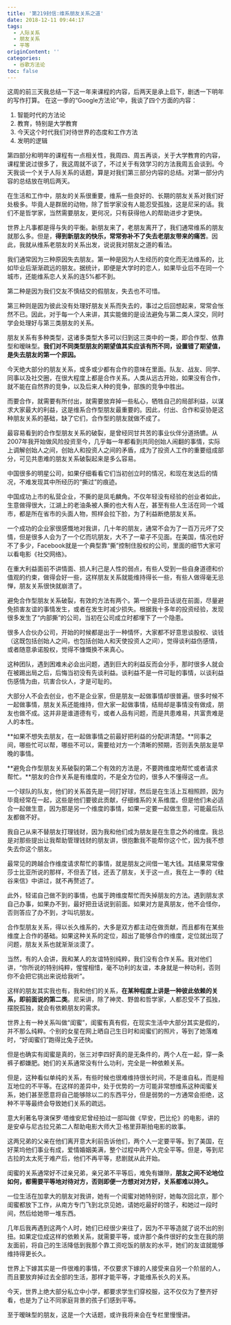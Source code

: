 ```yaml
---
title: '第219封信:维系朋友关系之道'
date: 2018-12-11 09:44:17
tags:
  - 人际关系
  - 朋友关系
  - 平等
originContent: ''
categories:
  - 谷歌方法论
toc: false
---
```

这周的前三天我总结一下这一年来课程的内容，后两天是承上启下，剧透一下明年的写作打算。
在这一季的“Google方法论”中，我谈了四个方面的内容：

1. 智能时代的方法论
2. 教育，特别是大学教育
3. 今天这个时代我们对待世界的态度和工作方法
4. 发明的逻辑

第四部分和明年的课程有一点相关性，我周四、周五再谈，关于大学教育的内容，课程里说过很多了，我这周就不谈了，不过关于有效学习的方法我周五会谈到。今天我谈一个关于人际关系的话题，算是对我们第三部分内容的总结。对第一部分内容的总结放在明后两天。

在生活和工作中，朋友的关系很重要，维系一些良好的、长期的朋友关系对我们好处极多。毕竟人是群居的动物，除了哲学家没有人能忍受孤独，这是尼采的话。我们不是哲学家，当然需要朋友，更何况，只有获得他人的帮助进步才更快。

世界上凡事都是得与失的平衡。新朋友来了，老朋友离开了，我们通常维系的朋友就那么多。但是，**得到新朋友的快乐，常常弥补不了失去老朋友带来的痛苦**。因此，我就从维系老朋友的关系出发，说说我对朋友之道的看法。

我们通常因为三种原因失去朋友。第一种是因为人生经历的变化而无法维系的，比如毕业后渐渐疏远的朋友。据统计，即便是大学时的恋人，如果毕业后不在同一个城市，还能维系恋人关系的连5%都不到。

第二种是因为我们交友不慎结交的假朋友，失去也不可惜。

第三种则是因为彼此没有处理好朋友关系而失去的，事过之后回想起来，常常会怅然不已。因此，对于每一个人来讲，其实能做的是设法避免与第二类人深交，同时学会处理好与第三类朋友的关系。

朋友关系有多种类型，这诸多类型大多可以归到这三类中的一类，即合作型、依靠型和暧昧型。**我们对不同类型朋友的期望值其实应该有所不同，设置错了期望值，是失去朋友的第一个原因。**

今天绝大部分的朋友关系，或多或少都有合作的意味在里面。队友、战友、同学、同事以及社交圈，在很大程度上都是合作关系。人类从远古开始，如果没有合作，就不能在自然界的竞争，以及后来人种的竞争，部族的竞争中胜出。

而要合作，就需要有所付出，就需要放弃掉一些私心，牺牲自己的局部利益，以谋求大家最大的利益，这是维系合作型朋友最重要的。因此，付出、合作和妥协是这种朋友关系的基础，缺了它们，合作型的朋友就做不成了。

最容易看到的合作型朋友关系的破裂，是曾经同甘共苦的事业伙伴分道扬镳。从2007年我开始做风险投资至今，几乎每一年都看到共同创始人闹翻的事情，实际上调解创始人之间，创始人和投资人之间的矛盾，成为了投资人工作的重要组成部分，可见共患难的朋友关系破裂起来是多么容易。

中国很多的明星公司，如果仔细看看它们当初创立时的情况，和现在发达后的情况，不难发现其中所经历的“撕过”的痕迹。

中国成功上市的私营企业，不撕的是凤毛麟角。不仅年轻没有经验的创业者如此，生意做得很大，江湖上的老油条被人撕的也大有人在，甚至有些人生活在同一个城市，都是所在省市的头面人物，照样会拉下脸，为了利益断绝朋友关系。

一个成功的企业家很感慨地对我讲，几十年的朋友，通常不会为了一百万元坏了交情，但是很多人会为了一个亿而坑朋友，大不了一辈子不见面。在美国，情况也好不了多少，Facebook就是一个典型靠“撕”控制住股权的公司，里面的细节大家可以看电影《社交网络》。

在重大利益面前不讲情面、损人利己是人性的弱点，有些人受到一些自身道德和价值观的约束，做得会好一些，这样朋友关系就能维持得长一些，有些人做得毫无忌惮，朋友关系很快就崩溃了。

避免合作型朋友关系破裂，有效的方法有两个。第一个是将丑话说在前面，尽量避免损害友谊的事情发生，或者在发生时减少损失。根据我十多年的投资经验，发现很多发生了“内部撕”的公司，当初在公司成立时都埋下了一个隐患。

很多人合伙办公司，开始的时候都是出于一种情怀，大家都不好意思谈股权、谈钱（这既包括创始人之间，也包括创始人和天使投资人之间），觉得谈利益伤感情，或者随意承诺股权，觉得不慷慨换不来真心。

这种团队，遇到困难未必会出问题，遇到巨大的利益反而会分手，那时很多人就会在被踢出局之后，后悔当初没有先谈利益。谈利益不是一件可耻的事情，以谈利益伤感情为由，坑害合伙人，才是可耻的。

大部分人不会去创业，也不是企业家，但是朋友一起做事情却很普遍。很多时候不一起做事情，朋友关系还能维持，但大家一起做事情，结局却是事情没有做成，朋友也做不成。这并非是谁道德有亏，或者人品有问题，而是共患难易，共富贵难是人的本性。

**如果不想失去朋友，在一起做事情之前最好把利益的分配讲清楚。**同事之间，哪些忙可以帮，哪些不可以，需要给对方一个清晰的预期，否则丢失朋友是早晚的事情。

**避免合作型朋友关系破裂的第二个有效的方法是，不要跨维度地帮忙或者请求帮忙。**朋友的合作关系是有维度的，不是全方位的，很多人不懂得这一点。

一个球队的队友，他们的关系首先是一同打好球，然后是在生活上互相照顾，因为毕竟经常在一起，这些是他们要彼此贡献，仔细维系的关系维度。但是他们未必适合一起做生意，因为那是另一个维度的事情，如果一定要一起做生意，可能最后队友都做不好。

我自己从来不替朋友打理钱财，因为我和他们成为朋友是在生意之外的维度。我总是对那些提出让我帮助管理钱财的朋友讲，很抱歉我不能帮你这个忙，因为我不想失去你这个朋友。

最常见的跨越合作维度请求帮忙的事情，就是朋友之间借一笔大钱。其结果常常像莎士比亚所说的那样，不但丢了钱，还丢了朋友，关于这一点，我在上一季的《硅谷来信》中讲过，就不再赘述了。

此外，轻诺自己做不到的事情，也属于跨维度帮忙而失掉朋友的方法。遇到朋友求自己办事，如果办不到，最好把丑话说到前面。如果对方是真朋友，他不会怪你，否则答应了办不到，才叫坑朋友。

合作型朋友关系，得以长久维系的，大多是双方都主动在做贡献，而且都有在某些维度上合作的基础。如果这种关系的定位，超出了能够合作的维度，定位就出现了问题，朋友关系也就渐渐淡漠了。

当然，有的人会讲，我和某人的友谊特别纯粹，我们没有合作关系。我对他们讲，“你所说的特别纯粹，惺惺相惜，毫不功利的友谊，本身就是一种功利，否则你不会把它挑出来说给我听”。

这样的朋友其实我也有，我和他们的关系，**在某种程度上讲是一种彼此依赖的关系，即前面说的第二类**。尼采讲，除了神灵、野兽和哲学家，人都忍受不了孤独，摆脱孤独，就会有依赖朋友的需求。

世界上有一种关系叫做“闺蜜”，闺蜜有真有假，在现实生活中大部分其实是假的，并不那么纯粹。个别的女星在网上晒自己生日时和闺蜜们的照片，等到了她落难时，“好闺蜜们”跑得比兔子还快。

但是也确实有闺蜜是真的，张三对李四好真的是无条件的，两个人在一起，穿一条裤子都嫌肥。她们的关系通常没有什么功利，完全是一种依赖关系。

但是，这种看似单纯的关系，有些时候也很难维持很长时间，不是谁自私，而是相互地位的不平等。在这样的差异中，处于优势的一方可能非常想维系这种闺蜜关系，她们甚至愿意将自己能够除以二的东西平分，但是弱势的一方通常会拒绝，这种不平等最终会导致她们关系的疏远。

意大利著名导演保罗·塔维安尼曾经拍过一部叫做《早安，巴比伦》的电影，讲的是安卓与尼古拉兄弟二人帮助电影大师大卫·格里菲斯拍电影的故事。

这两兄弟的父亲在他们离开意大利前告诉他们，两个人一定要平等。到了美国，在好莱坞他们事业有成，爱情婚姻美满，整个过程中两个人完全平等。但是，等到尼古拉的太太死于难产后，他们不再平等，悲剧就从此开始。

闺蜜的关系通常好不过亲兄弟，亲兄弟不平等后，难免有嫌隙，**朋友之间不论地位如何，都需要平等地对待对方，否则即便一方想对对方好，关系都难以持久。**

一位生活在加拿大的朋友对我讲，她有一个闺蜜对她特别好，她每次回北京，那个闺蜜都放下工作，从南方专门飞到北京见她，请她吃最好的馆子，和她过一段时间，然后给她带一堆东西。

几年后我再遇到这两个人时，她们已经很少来往了，因为不平等造就了说不出的别扭。如果定位成这样的依赖关系，就需要平等，或许那个条件很好的女生在我的朋友面前，将自己的生活降低到我那个靠工资吃饭的朋友的水平，她们的友谊就能够维持得更长久。

世界上下嫁其实是一件很难的事情，不仅要求下嫁的人接受来自另一个阶层的人，而且要放弃掉过去全部的生活，那样才能平等，才能维系长久的关系。

今天，世界上绝大部分私立中小学，都要求学生们穿校服，这不仅仅为了整齐好看，也是为了让不同家庭背景的孩子们感到平等。

至于暧昧型的朋友，这是一个大话题，或许我将来会在专栏里慢慢讲。